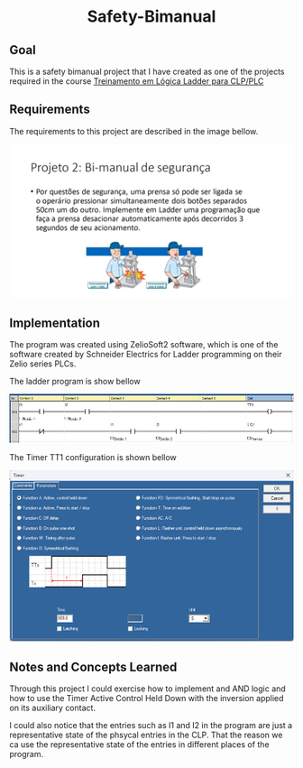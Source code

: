 # <p align="center">  Safety-Bimanual </p>


## Goal

This is a safety bimanual project that I have created as one of the projects required in the course [Treinamento em Lógica Ladder para CLP/PLC](https://www.udemy.com/course/treinamento-em-logica-ladder-para-plc/)



## Requirements 

The requirements to this project are described in the image bellow. 

<p align="center">
<img src="images/requirements.png"  alt="Requirements" height="auto align="left" />
</p>

## Implementation 

The program was created using ZelioSoft2 software, which is one of the software created by Schneider Electrics for Ladder programming on their Zelio series PLCs.

The ladder program is show bellow

<p align="center">
<img src="images/ladder_program.png"  alt="Requirements" height="auto align="left" />
</p>


The Timer TT1 configuration is shown bellow

<p align="center">
<img src="images/timerTT1.png"  alt="Requirements" height="auto align="left" />
</p>


## Notes and Concepts Learned  

Through this project I could exercise how to implement and AND logic and how to use the Timer Active Control Held Down with the inversion applied on its auxiliary contact. 

I could also notice that the entries such as I1 and I2 in the program are just a representative state of the phsycal entries in the CLP. That the reason we ca use the representative state of the entries in different places of the program. 